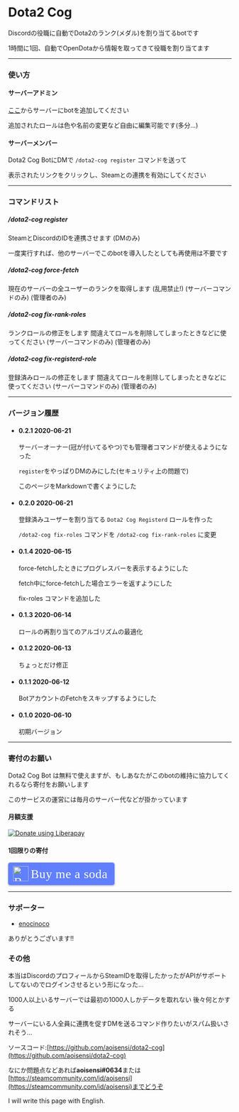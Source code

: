 Dota2 Cog
=========

Discordの役職に自動でDota2のランク(メダル)を割り当てるbotです

1時間に1回、自動でOpenDotaから情報を取ってきて役職を割り当てます

* * *

### 使い方

#### サーバーアドミン

[ここ](/add-bot)からサーバーにbotを追加してください

追加されたロールは色や名前の変更など自由に編集可能です(多分…)

#### サーバーメンバー

Dota2 Cog BotにDMで `/dota2-cog register` コマンドを送って

表示されたリンクをクリックし、Steamとの連携を有効にしてください

* * *

### コマンドリスト

##### /dota2-cog register

SteamとDiscordのIDを連携させます (DMのみ)

一度実行すれば、他のサーバーでこのbotを導入したとしても再使用は不要です

##### /dota2-cog force-fetch

現在のサーバーの全ユーザーのランクを取得します (乱用禁止!) (サーバーコマンドのみ) (管理者のみ)

##### /dota2-cog fix-rank-roles

ランクロールの修正をします 間違えてロールを削除してしまったときなどに使ってください (サーバーコマンドのみ) (管理者のみ)

##### /dota2-cog fix-registerd-role

登録済みロールの修正をします 間違えてロールを削除してしまったときなどに使ってください (サーバーコマンドのみ) (管理者のみ)

* * *

### バージョン履歴

*   #### 0.2.1 2020-06-21

    サーバーオーナー(冠が付いてるやつ)でも管理者コマンドが使えるようになった

    `register`をやっぱりDMのみにした(セキュリティ上の問題で)

    このページをMarkdownで書くようにした

*   #### 0.2.0 2020-06-21
    
    登録済みユーザーを割り当てる `Dota2 Cog Registerd` ロールを作った
    
    `/dota2-cog fix-roles` コマンドを `/dota2-cog fix-rank-roles` に変更
    
*   #### 0.1.4 2020-06-15
    
    force-fetchしたときにプログレスバーを表示するようにした
    
    fetch中にforce-fetchした場合エラーを返すようにした
    
    fix-roles コマンドを追加した
    
*   #### 0.1.3 2020-06-14
    
    ロールの再割り当てのアルゴリズムの最適化
    
*   #### 0.1.2 2020-06-13
    
    ちょっとだけ修正
    
*   #### 0.1.1 2020-06-12
    
    BotアカウントのFetchをスキップするようにした
    
*   #### 0.1.0 2020-06-10
    
    初期バージョン

* * *

### 寄付のお願い

Dota2 Cog Bot は無料で使えますが、もしあなたがこのbotの維持に協力してくれるなら寄付をお願いします

このサービスの運営には毎月のサーバー代などが掛かっています

#### 月額支援

[![Donate using Liberapay](https://liberapay.com/assets/widgets/donate.svg)](https://liberapay.com/aoisensi/donate)

#### 1回限りの寄付

<style>.bmc-button img{height: 34px !important;width: 35px !important;margin-bottom: 1px !important;box-shadow: none !important;border: none !important;vertical-align: middle !important;}.bmc-button{padding: 7px 15px 7px 10px !important;line-height: 35px !important;height:51px !important;text-decoration: none !important;display:inline-flex !important;color:#ffffff !important;background-color:#5F7FFF !important;border-radius: 5px !important;border: 1px solid transparent !important;padding: 7px 15px 7px 10px !important;font-size: 28px !important;letter-spacing:0.6px !important;box-shadow: 0px 1px 2px rgba(190, 190, 190, 0.5) !important;-webkit-box-shadow: 0px 1px 2px 2px rgba(190, 190, 190, 0.5) !important;margin: 0 auto !important;font-family:'Cookie', cursive !important;-webkit-box-sizing: border-box !important;box-sizing: border-box !important;}.bmc-button:hover, .bmc-button:active, .bmc-button:focus {-webkit-box-shadow: 0px 1px 2px 2px rgba(190, 190, 190, 0.5) !important;text-decoration: none !important;box-shadow: 0px 1px 2px 2px rgba(190, 190, 190, 0.5) !important;opacity: 0.85 !important;color:#ffffff !important;}</style><link href="https://fonts.googleapis.com/css?family=Cookie" rel="stylesheet"><a class="bmc-button" target="_blank" href="https://www.buymeacoffee.com/aoisensi"><img src="https://cdn.buymeacoffee.com/buttons/bmc-new-btn-logo.svg" alt="Buy me a soda"><span style="margin-left:5px;font-size:28px !important;">Buy me a soda</span></a>

* * *

### サポーター

- [enocinoco](https://steamcommunity.com/id/enocinoco/)

ありがとうございます!!

### その他

本当はDiscordのプロフィールからSteamIDを取得したかったがAPIがサポートしてないのでログインさせるという形になった…

1000人以上いるサーバーでは最初の1000人しかデータを取れない 後々何とかする

サーバーにいる人全員に連携を促すDMを送るコマンド作りたいがスパム扱いされそう…

ソースコード:[https://github.com/aoisensi/dota2-cog](https://github.com/aoisensi/dota2-cog)

なにか問題点などあれば**aoisensi#0634**または[https://steamcommunity.com/id/aoisensi](https://steamcommunity.com/id/aoisensi)までどうぞ

I will write this page with English.

